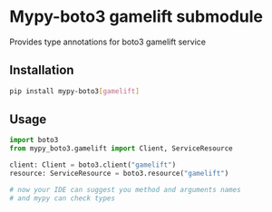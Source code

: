 # Mypy-boto3 gamelift submodule

Provides type annotations for boto3 gamelift service

## Installation

```bash
pip install mypy-boto3[gamelift]
```

## Usage

```python
import boto3
from mypy_boto3.gamelift import Client, ServiceResource

client: Client = boto3.client("gamelift")
resource: ServiceResource = boto3.resource("gamelift")

# now your IDE can suggest you method and arguments names
# and mypy can check types
```

